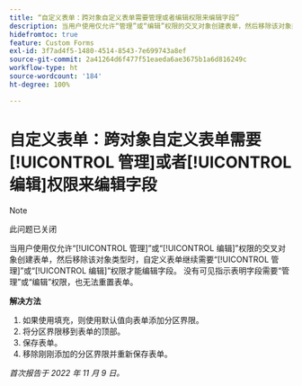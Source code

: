 ```yaml
---
title: “自定义表单：跨对象自定义表单需要管理或者编辑权限来编辑字段”
description: 当用户使用仅允许“管理”或“编辑”权限的交叉对象创建表单，然后移除该对象类型时，自定义表单继续需要“管理”或“编辑”权限才能编辑字段。 没有可见指示表明字段需要“管理”或“编辑”权限，也无法重置表单。
hidefromtoc: true
feature: Custom Forms
exl-id: 3f7ad4f5-1480-4514-8543-7e699743a8ef
source-git-commit: 2a41264d6f477f51eaeda6ae3675b1a6d816249c
workflow-type: ht
source-wordcount: '184'
ht-degree: 100%

---
```


# 自定义表单：跨对象自定义表单需要[!UICONTROL 管理]或者[!UICONTROL 编辑]权限来编辑字段

<!--Won't fix, live for workaround-->

>[!NOTE]
>
>此问题已关闭

当用户使用仅允许“[!UICONTROL 管理]”或“[!UICONTROL 编辑]”权限的交叉对象创建表单，然后移除该对象类型时，自定义表单继续需要“[!UICONTROL 管理]”或“[!UICONTROL 编辑]”权限才能编辑字段。 没有可见指示表明字段需要“管理”或“编辑”权限，也无法重置表单。

**解决方法**

1. 如果使用填充，则使用默认值向表单添加分区界限。
2. 将分区界限移到表单的顶部。
3. 保存表单。
4. 移除刚刚添加的分区界限并重新保存表单。

_首次报告于 2022 年 11 月 9 日。_

